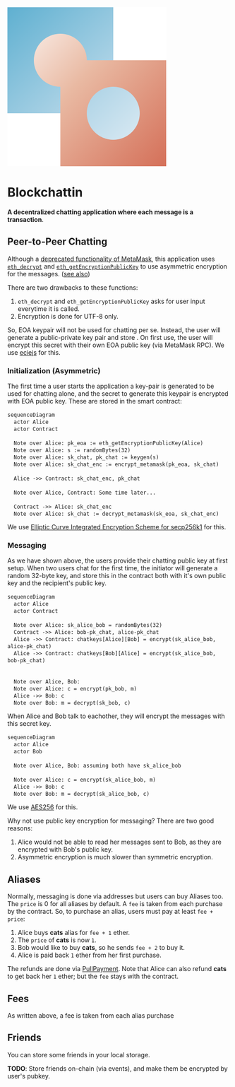 <img src="./img/blockchattin.svg" alt="logo">

# Blockchattin

**A decentralized chatting application where each message is a transaction**.

## Peer-to-Peer Chatting

Although a [deprecated functionality of MetaMask](https://medium.com/metamask/metamask-api-method-deprecation-2b0564a84686), this application uses [`eth_decrypt`](https://docs.metamask.io/guide/rpc-api.html#eth-decrypt-deprecated) and [`eth_getEncryptionPublicKey`](https://docs.metamask.io/guide/rpc-api.html#eth-getencryptionpublickey-deprecated) to use asymmetric encryption for the messages. ([see also](https://betterprogramming.pub/exchanging-encrypted-data-on-blockchain-using-metamask-a2e65a9a896c))

There are two drawbacks to these functions:

1. `eth_decrypt` and `eth_getEncryptionPublicKey` asks for user input everytime it is called.
2. Encryption is done for UTF-8 only.

So, EOA keypair will not be used for chatting per se. Instead, the user will generate a public-private key pair and store . On first use, the user will encrypt this secret with their own EOA public key (via MetaMask RPC). We use [eciejs](https://ecies.org/js/) for this.

### Initialization (Asymmetric)

The first time a user starts the application a key-pair is generated to be used for chatting alone, and the secret to generate this keypair is encrypted with EOA public key. These are stored in the smart contract:

```mermaid
sequenceDiagram
  actor Alice
  actor Contract

  Note over Alice: pk_eoa := eth_getEncryptionPublicKey(Alice)
  Note over Alice: s := randomBytes(32)
  Note over Alice: sk_chat, pk_chat := keygen(s)
  Note over Alice: sk_chat_enc := encrypt_metamask(pk_eoa, sk_chat)

  Alice ->> Contract: sk_chat_enc, pk_chat

  Note over Alice, Contract: Some time later...

  Contract ->> Alice: sk_chat_enc
  Note over Alice: sk_chat := decrypt_metamask(sk_eoa, sk_chat_enc)

```

We use [Elliptic Curve Integrated Encryption Scheme for secp256k1](https://ecies.org/js/) for this.

### Messaging

As we have shown above, the users provide their chatting public key at first setup. When two users chat for the first time, the initiator will generate a random 32-byte key, and store this in the contract both with it's own public key and the recipient's public key.

```mermaid
sequenceDiagram
  actor Alice
  actor Contract

  Note over Alice: sk_alice_bob = randomBytes(32)
  Contract ->> Alice: bob-pk_chat, alice-pk_chat
  Alice ->> Contract: chatkeys[Alice][Bob] = encrypt(sk_alice_bob, alice-pk_chat)
  Alice ->> Contract: chatkeys[Bob][Alice] = encrypt(sk_alice_bob, bob-pk_chat)


  Note over Alice, Bob:
  Note over Alice: c = encrypt(pk_bob, m)
  Alice ->> Bob: c
  Note over Bob: m = decrypt(sk_bob, c)
```

When Alice and Bob talk to eachother, they will encrypt the messages with this secret key.

```mermaid
sequenceDiagram
  actor Alice
  actor Bob

  Note over Alice, Bob: assuming both have sk_alice_bob

  Note over Alice: c = encrypt(sk_alice_bob, m)
  Alice ->> Bob: c
  Note over Bob: m = decrypt(sk_alice_bob, c)
```

We use [AES256](https://www.npmjs.com/package/aes256) for this.

Why not use public key encryption for messaging? There are two good reasons:

1. Alice would not be able to read her messages sent to Bob, as they are encrypted with Bob's public key.
2. Asymmetric encryption is much slower than symmetric encryption.

## Aliases

Normally, messaging is done via addresses but users can buy Aliases too. The `price` is 0 for all aliases by default. A `fee` is taken from each purchase by the contract. So, to purchase an alias, users must pay at least `fee + price`:

1. Alice buys **cats** alias for `fee + 1` ether.
2. The `price` of **cats** is now `1`.
3. Bob would like to buy **cats**, so he sends `fee + 2` to buy it.
4. Alice is paid back `1` ether from her first purchase.

The refunds are done via [PullPayment](https://docs.openzeppelin.com/contracts/2.x/api/payment#PullPayment). Note that Alice can also refund **cats** to get back her `1` ether; but the `fee` stays with the contract.

## Fees

As written above, a fee is taken from each alias purchase

## Friends

You can store some friends in your local storage.

**TODO**: Store friends on-chain (via events), and make them be encrypted by user's pubkey.
